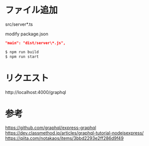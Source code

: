 # ファイル追加

src/server\*.ts

modify package.json

```package.json
"main": "dist/server\*.js",
```

```bash
$ npm run build
$ npm run start
```

# リクエスト

http://localhost:4000/graphql

# 参考

https://github.com/graphql/express-graphql
https://dev.classmethod.jp/articles/graphql-tutorial-nodejsexpress/
https://qiita.com/notakaos/items/3bbd2293e2ff286d9f49
